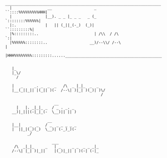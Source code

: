 	   ______________________________________________________________________
	  |                __                   _              ``::::%%%%%%%%%HHH|
	  |               |__). _ _ |_ _ _   _ (_                 `::::::::%%%%%%|
	  |:.             |   || (_||_(-_)  (_)|                     ``:::::::::%|
	  |%:::::::::..                         | /\\  / /\                    `:|
	  |%%%%%%::::::::..                   __)/--\\/ /--\                     |
	  |HHH%%%%%%%%:::::::::......____________________________________________|

        
	   |_  
	   |_\/
	     / 
	
	   |   _     _. _  _  _   /\  _ |_|_  _  _    
	   |__(_||_|| |(_|| )(-  /--\| )|_| )(_)| )\/ 
	                                           /  
	
	                      __         
	     |   |. _|_|_ _  / _ . _. _  
	   __)|_|||(-|_|_(-  \__)|| || ) 

	                   __
	   |__|    _  _   / _  _ _ _ _ _ 
	   |  ||_|(_)(_)  \__)| (-_)_)(- 
	          _/                     

	                     ___                   
	    /\  _|_|_     _   | _     _ _  _ _ _|_ 
	   /--\| |_| )|_||    |(_)|_|| | )(-| (-|_ 
                                        